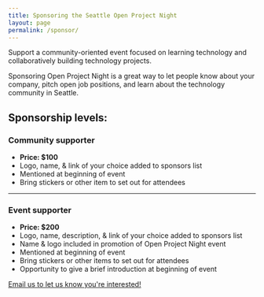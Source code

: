 ```yaml
---
title: Sponsoring the Seattle Open Project Night
layout: page
permalink: /sponsor/
---
```


Support a community-oriented event focused on learning technology and collaboratively building technology projects.

Sponsoring Open Project Night is a great way to let people know about your company, pitch open job positions, and learn about the technology community in Seattle. 

## Sponsorship levels:

### Community supporter
<ul>
<li class="row"><b>Price: $100</b></li>
<li class="row">Logo, name, & link of your choice added to sponsors list</li>
<li class="row">Mentioned at beginning of event</li>
<li class="row">Bring stickers or other item to set out for attendees</li>
</ul>

<hr>

### Event supporter
<ul>
<li class="row"><b>Price: $200</b></li>
<li class="row">Logo, name, description, & link of your choice added to sponsors list</li>
<li class="row">Name & logo included in promotion of Open Project Night event</li>
<li class="row">Mentioned at beginning of event</li>
<li class="row">Bring stickers or other items to set out for attendees</li>
<li class="row">Opportunity to give a brief introduction at beginning of event</li>
</ul>

<a href="mailto:hi@openseattle.org" class="button">Email us to let us know you're interested!</a>